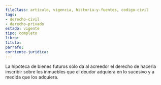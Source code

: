 ```yaml
---
fileClass: articulo, vigencia, historia-y-fuentes, codigo-civil
tags:
- derecho-civil
- derecho-privado
estado: vigente
tipo: completo
libro:
titulo:
parrafo:
corriente-juridica:
---
```

La hipoteca de bienes futuros sólo da al acreedor el derecho de hacerla inscribir sobre los inmuebles que el deudor adquiera en lo sucesivo y a medida que los adquiera.